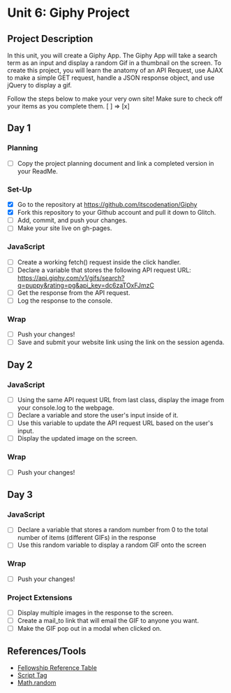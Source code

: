 # Unit 6: Giphy Project

## Project Description
In this unit, you will create a Giphy App. The Giphy App will take a search term as an input and display a random Gif in a thumbnail on the screen. To create this project, you will learn the anatomy of an API Request, use AJAX to make a simple GET request, handle a JSON response object, and use jQuery to display a gif.

Follow the steps below to make your very own site! 
Make sure to check off your items as you complete them. [ ] => [x]

## Day 1
### Planning
- [ ] Copy the project planning document and link a completed version in your ReadMe.

### Set-Up
- [x] Go to the repository at https://github.com/itscodenation/Giphy
- [x] Fork this repository to your Github account and pull it down to Glitch.
- [ ] Add, commit, and push your changes.
- [ ] Make your site live on gh-pages.

### JavaScript
- [ ] Create a working fetch() request inside the click handler.
- [ ] Declare a variable that stores the following API request URL: https://api.giphy.com/v1/gifs/search?q=puppy&rating=pg&api_key=dc6zaTOxFJmzC
- [ ] Get the response from the API request.
- [ ] Log the response to the console.

### Wrap
- [ ] Push your changes!
- [ ] Save and submit your website link using the link on the session agenda.

## Day 2
### JavaScript
- [ ] Using the same API request URL from last class, display the image from your console.log to the webpage.
- [ ] Declare a variable and store the user's input inside of it.
- [ ] Use this variable to update the API request URL based on the user's input.
- [ ] Display the updated image on the screen.

### Wrap
- [ ] Push your changes!

## Day 3
### JavaScript
- [ ] Declare a variable that stores a random number from 0 to the total number of items (different GIFs) in the response
- [ ] Use this random variable to display a random GIF onto the screen

### Wrap
- [ ] Push your changes!

### Project Extensions
- [ ] Display multiple images in the response to the screen.
- [ ] Create a mail_to link that will email the GIF to anyone you want.
- [ ] Make the GIF pop out in a modal when clicked on.

## References/Tools
* [Fellowship Reference Table]()
* [Script Tag](http://javascript.crockford.com/script.html)
* [Math.random](https://developer.mozilla.org/en-US/docs/Web/JavaScript/Reference/Global_Objects/Math/random)

